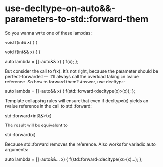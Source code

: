 # use-decltype-on-auto&&-parameters-to-std::forward-them

So you wanna write one of these lambdas:

void f(int& x) { }

void f(int&& x) { }

auto lambda = [] (auto&& x) { f(x); };

But consider the call to f(x). It’s not right, because the parameter
should be perfect-forwarded — it’ll always call the overload taking an
lvalue reference. So how to forward them? Answer, use decltype:

auto lambda = [] (auto&& x) { f(std::forward<decltype(x)>(x)); };

Template collapsing rules will ensure that even if decltype(x) yields an
rvalue reference in the call to std::forward:

std::forward<int&&>(x)

The result will be equivalent to

std::forward<int>(x)

Because std::forward removes the reference. Also works for variadic auto
arguments:

auto lambda = [] (auto&&... x) { f(std::forward<decltype(x)>(x)...); };
